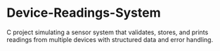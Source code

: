 # Device-Readings-System
C project simulating a sensor system that validates, stores, and prints readings from multiple devices with structured data and error handling.
